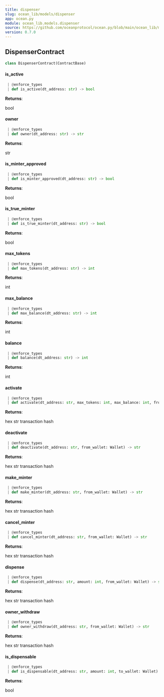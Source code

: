 ```yaml
---
title: dispenser
slug: ocean_lib/models/dispenser
app: ocean.py
module: ocean_lib.models.dispenser
source: https://github.com/oceanprotocol/ocean.py/blob/main/ocean_lib/models/dispenser.py
version: 0.7.0
---
```

## DispenserContract

```python
class DispenserContract(ContractBase)
```

#### is\_active

```python
 | @enforce_types
 | def is_active(dt_address: str) -> bool
```

**Returns**:

bool

#### owner

```python
 | @enforce_types
 | def owner(dt_address: str) -> str
```

**Returns**:

str

#### is\_minter\_approved

```python
 | @enforce_types
 | def is_minter_approved(dt_address: str) -> bool
```

**Returns**:

bool

#### is\_true\_minter

```python
 | @enforce_types
 | def is_true_minter(dt_address: str) -> bool
```

**Returns**:

bool

#### max\_tokens

```python
 | @enforce_types
 | def max_tokens(dt_address: str) -> int
```

**Returns**:

int

#### max\_balance

```python
 | @enforce_types
 | def max_balance(dt_address: str) -> int
```

**Returns**:

int

#### balance

```python
 | @enforce_types
 | def balance(dt_address: str) -> int
```

**Returns**:

int

#### activate

```python
 | @enforce_types
 | def activate(dt_address: str, max_tokens: int, max_balance: int, from_wallet: Wallet) -> str
```

**Returns**:

hex str transaction hash

#### deactivate

```python
 | @enforce_types
 | def deactivate(dt_address: str, from_wallet: Wallet) -> str
```

**Returns**:

hex str transaction hash

#### make\_minter

```python
 | @enforce_types
 | def make_minter(dt_address: str, from_wallet: Wallet) -> str
```

**Returns**:

hex str transaction hash

#### cancel\_minter

```python
 | @enforce_types
 | def cancel_minter(dt_address: str, from_wallet: Wallet) -> str
```

**Returns**:

hex str transaction hash

#### dispense

```python
 | @enforce_types
 | def dispense(dt_address: str, amount: int, from_wallet: Wallet) -> str
```

**Returns**:

hex str transaction hash

#### owner\_withdraw

```python
 | @enforce_types
 | def owner_withdraw(dt_address: str, from_wallet: Wallet) -> str
```

**Returns**:

hex str transaction hash

#### is\_dispensable

```python
 | @enforce_types
 | def is_dispensable(dt_address: str, amount: int, to_wallet: Wallet) -> bool
```

**Returns**:

bool

